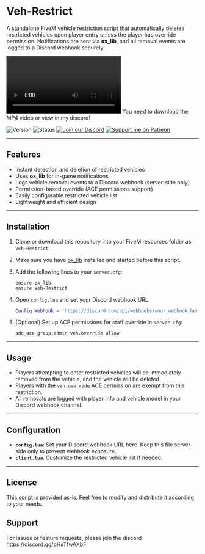 # Veh-Restrict

A standalone FiveM vehicle restriction script that automatically deletes restricted vehicles upon player entry unless the player has override permission. Notifications are sent via **ox_lib**, and all removal events are logged to a Discord webhook securely.

![Preview](preview.mp4)   You need to download the MP4 video or view in my discord!

![Version](https://img.shields.io/badge/version-1.0.0-blue.svg)
![Status](https://img.shields.io/badge/status-active-success)
[![Join our Discord](https://img.shields.io/discord/1336789892180738162?style=flat-square&logo=discord)](https://discord.gg/pHsTfwAXbF)
[![Support me on Patreon](https://img.shields.io/badge/Patreon-FF424D?style=flat&logo=patreon&logoColor=white)](https://www.patreon.com/c/smocdevelopment/membership)

---

## Features

- Instant detection and deletion of restricted vehicles  
- Uses **ox_lib** for in-game notifications  
- Logs vehicle removal events to a Discord webhook (server-side only)  
- Permission-based override (ACE permissions support)  
- Easily configurable restricted vehicle list  
- Lightweight and efficient design  

---

## Installation

1. Clone or download this repository into your FiveM resources folder as `Veh-Restrict`.  
2. Make sure you have [ox_lib](https://github.com/overextended/ox_lib) installed and started before this script.  
3. Add the following lines to your `server.cfg`:

    ```
    ensure ox_lib
    ensure Veh-Restrict
    ```

4. Open `config.lua` and set your Discord webhook URL:

    ```lua
    Config.Webhook = 'https://discord.com/api/webhooks/your_webhook_here'
    ```

5. (Optional) Set up ACE permissions for staff override in `server.cfg`:

    ```
    add_ace group.admin veh.override allow
    ```

---

## Usage

- Players attempting to enter restricted vehicles will be immediately removed from the vehicle, and the vehicle will be deleted.  
- Players with the `veh.override` ACE permission are exempt from this restriction.  
- All removals are logged with player info and vehicle model in your Discord webhook channel.

---

## Configuration

- **`config.lua`**: Set your Discord webhook URL here. Keep this file server-side only to prevent webhook exposure.  
- **`client.lua`**: Customize the restricted vehicle list if needed.

---



## License

This script is provided as-is. Feel free to modify and distribute it according to your needs.

## Support

For issues or feature requests, please join the discord https://discord.gg/pHsTfwAXbF


